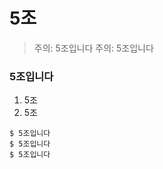 5조
==============

> 주의: 5조입니다
> 주의: 5조입니다


### 5조입니다

1. 5조
2. 5조

```5조예요
$ 5조입니다
$ 5조입니다
$ 5조입니다
```
